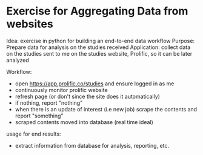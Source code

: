 # Exercise for Aggregating Data from websites


Idea: exercise in python for building an end-to-end data workflow
Purpose: Prepare data for analysis on the studies received
Application: collect data on the studies sent to me on the studies website, Prolific, so it can be later analyzed

Workflow:
- open https://app.prolific.co/studies and ensure logged in as me
- continuously monitor prolific website
- refresh page (or don't since the site does it automatically)
- if nothing, report "nothing"
- when there is an update of interest (i.e new job) scrape the contents and report "something"
- scraped contents moved into database (real time ideal)

usage for end results:
- extract information from database for analysis, reporting, etc.
